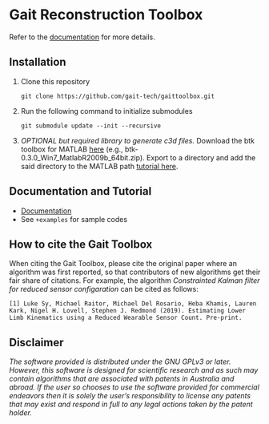 # Gait Reconstruction Toolbox

Refer to the [documentation](https://gait-tech.github.io/gaittoolbox/) for more details.

## Installation

1. Clone this repository 
	```
	git clone https://github.com/gait-tech/gaittoolbox.git
	```
2. Run the following command to initialize submodules
	```
	git submodule update --init --recursive
	```
3. *OPTIONAL but required library to generate c3d files.* Download the btk toolbox for MATLAB [here](https://code.google.com/archive/p/b-tk/downloads) (e.g., btk-0.3.0_Win7_MatlabR2009b_64bit.zip). Export to a directory and add the said directory to the MATLAB path [tutorial here](https://au.mathworks.com/help/matlab/matlab_env/add-remove-or-reorder-folders-on-the-search-path.html).

## Documentation and Tutorial

* [Documentation](https://gait-tech.github.io/gaittoolbox/)
* See `+examples` for sample codes

## How to cite the Gait Toolbox

When citing the Gait Toolbox, please cite the original paper where an algorithm was first reported, so that contributors of new algorithms get their fair share of citations. For example, the algorithm *Constrainted Kalman filter for reduced sensor configaration* can be cited as follows:

	[1] Luke Sy, Michael Raitor, Michael Del Rosario, Heba Khamis, Lauren Kark, Nigel H. Lovell, Stephen J. Redmond (2019). Estimating Lower Limb Kinematics using a Reduced Wearable Sensor Count. Pre-print.

## Disclaimer
*The software provided is distributed under the GNU GPLv3 or later. However, this software is designed for scientific research and as such may contain algorithms that are associated with patents in Australia and abroad. If the user so chooses to use the software provided for commercial endeavors then it is solely the user’s responsibility to license any patents that may exist and respond in full to any legal actions taken by the patent holder.*

